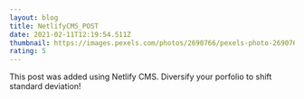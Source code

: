```yaml
---
layout: blog
title: NetlifyCMS_POST
date: 2021-02-11T12:19:54.511Z
thumbnail: https://images.pexels.com/photos/2690766/pexels-photo-2690766.jpeg?auto=compress&cs=tinysrgb&dpr=2&h=750&w=1260
rating: 5
---
```

This post was added using Netlify CMS. Diversify your porfolio to shift standard deviation!